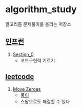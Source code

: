 # algorithm_study
알고리즘 문제풀이를 올리는 저장소

## [인프런](https://www.inflearn.com/)

1. [Section_0](https://github.com/shindoyeon/algorithm_study/tree/master/inflearn/section_0)
   - 코드구현력 기르기

## [leetcode](https://leetcode.com/)

1. [Move Zeroes](https://leetcode.com/problems/move-zeroes/)
   - [풀이](https://github.com/shindoyeon/algorithm_study/blob/master/leetcode/moveZeroes.cpp)
   - 스왑으로도 해결할 수 있다
